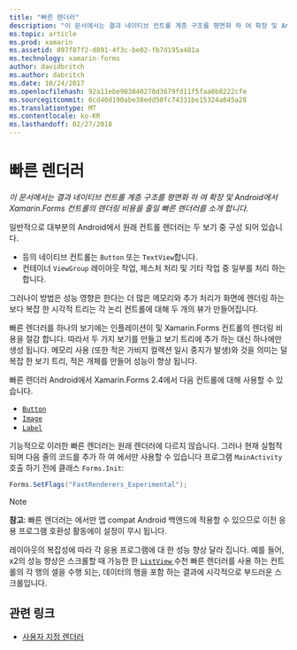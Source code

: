 ```yaml
---
title: "빠른 렌더러"
description: "이 문서에서는 결과 네이티브 컨트롤 계층 구조를 평면화 하 여 확장 및 Android에서 Xamarin.Forms 컨트롤의 렌더링 비용을 줄일 빠른 렌더러를 소개 합니다."
ms.topic: article
ms.prod: xamarin
ms.assetid: 097f87f2-d891-4f3c-be02-fb7d195a481a
ms.technology: xamarin-forms
author: davidbritch
ms.author: dabritch
ms.date: 10/24/2017
ms.openlocfilehash: 92a11ebe983840270d3679fd11f5faa0b8222cfe
ms.sourcegitcommit: 6cd40d190abe38edd50fc74331be15324a845a28
ms.translationtype: MT
ms.contentlocale: ko-KR
ms.lasthandoff: 02/27/2018
---
```

# <a name="fast-renderers"></a>빠른 렌더러

_이 문서에서는 결과 네이티브 컨트롤 계층 구조를 평면화 하 여 확장 및 Android에서 Xamarin.Forms 컨트롤의 렌더링 비용을 줄일 빠른 렌더러를 소개 합니다._

일반적으로 대부분의 Android에서 원래 컨트롤 렌더러는 두 보기 중 구성 되어 있습니다.

- 등의 네이티브 컨트롤는 `Button` 또는 `TextView`합니다.
- 컨테이너 `ViewGroup` 레이아웃 작업, 제스처 처리 및 기타 작업 중 일부를 처리 하는 합니다.

그러나이 방법은 성능 영향은 한다는 더 많은 메모리와 추가 처리가 화면에 렌더링 하는 보다 복잡 한 시각적 트리는 각 논리 컨트롤에 대해 두 개의 뷰가 만들어집니다.

빠른 렌더러를 하나의 보기에는 인플레이션이 및 Xamarin.Forms 컨트롤의 렌더링 비용을 절감 합니다. 따라서 두 가지 보기를 만들고 보기 트리에 추가 하는 대신 하나에만 생성 됩니다. 메모리 사용 (또한 적은 가비지 컬렉션 일시 중지가 발생)와 것을 의미는 덜 복잡 한 보기 트리, 적은 개체를 만들어 성능이 향상 됩니다.

빠른 렌더러 Android에서 Xamarin.Forms 2.4에서 다음 컨트롤에 대해 사용할 수 있습니다.

- [`Button`](https://developer.xamarin.com/api/type/Xamarin.Forms.Button/)
- [`Image`](https://developer.xamarin.com/api/type/Xamarin.Forms.Image/)
- [`Label`](https://developer.xamarin.com/api/type/Xamarin.Forms.Label/)

기능적으로 이러한 빠른 렌더러는 원래 렌더러에 다르지 않습니다. 그러나 현재 실험적 되며 다음 줄의 코드를 추가 하 여 에서만 사용할 수 있습니다 프로그램 `MainActivity` 호출 하기 전에 클래스 `Forms.Init`:

```csharp
Forms.SetFlags("FastRenderers_Experimental");
```

> [!NOTE]
> **참고**: 빠른 렌더러는 에서만 앱 compat Android 백엔드에 적용할 수 있으므로 이전 응용 프로그램 호환성 활동에이 설정이 무시 됩니다.

레이아웃의 복잡성에 따라 각 응용 프로그램에 대 한 성능 향상 달라 집니다. 예를 들어, x2의 성능 향상은 스크롤할 때 가능한 한 [ `ListView` ](https://developer.xamarin.com/api/type/Xamarin.Forms.ListView/) 수천 빠른 렌더러를 사용 하는 컨트롤의 각 행의 셀을 수행 되는, 데이터의 행을 포함 하는 결과에 시각적으로 부드러운 스크롤입니다.


## <a name="related-links"></a>관련 링크

- [사용자 지정 렌더러](~/xamarin-forms/app-fundamentals/custom-renderer/index.md)
